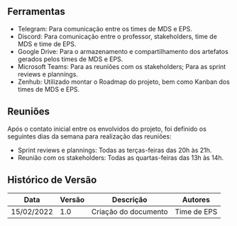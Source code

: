 ## Ferramentas

- Telegram: Para comunicação entre os times de MDS e EPS.
- Discord: Para comunicação entre o professor, stakeholders, time de MDS e time de EPS.
- Google Drive: Para o armazenamento e compartilhamento dos artefatos gerados pelos times de MDS e EPS.
- Microsoft Teams: Para as reuniões com os stakeholders; Para as sprint reviews e plannings.
- Zenhub: Utilizado montar o Roadmap do projeto, bem como Kanban dos times de MDS e EPS.

## Reuniões

Após o contato inicial entre os envolvidos do projeto, foi definido os seguintes dias da semana para realização das reuniões:

- Sprint reviews e plannings: Todas as terças-feiras das 20h às 21h.
- Reunião com os stakeholders: Todas as quartas-feiras das 13h às 14h.

## Histórico de Versão

| Data       | Versão | Descrição            | Autores     |
| ---------- | ------ | -------------------- | ----------- |
| 15/02/2022 | 1.0    | Criação do documento | Time de EPS |